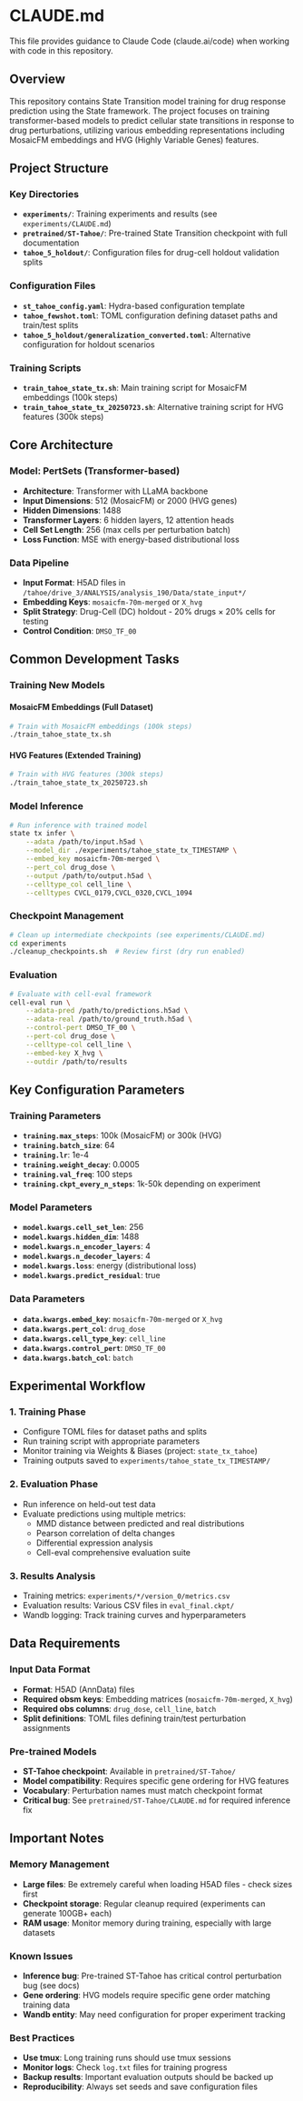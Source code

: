 # CLAUDE.md

This file provides guidance to Claude Code (claude.ai/code) when working with code in this repository.

## Overview

This repository contains State Transition model training for drug response prediction using the State framework. The project focuses on training transformer-based models to predict cellular state transitions in response to drug perturbations, utilizing various embedding representations including MosaicFM embeddings and HVG (Highly Variable Genes) features.

## Project Structure

### Key Directories
- **`experiments/`**: Training experiments and results (see `experiments/CLAUDE.md`)
- **`pretrained/ST-Tahoe/`**: Pre-trained State Transition checkpoint with full documentation
- **`tahoe_5_holdout/`**: Configuration files for drug-cell holdout validation splits

### Configuration Files
- **`st_tahoe_config.yaml`**: Hydra-based configuration template
- **`tahoe_fewshot.toml`**: TOML configuration defining dataset paths and train/test splits
- **`tahoe_5_holdout/generalization_converted.toml`**: Alternative configuration for holdout scenarios

### Training Scripts
- **`train_tahoe_state_tx.sh`**: Main training script for MosaicFM embeddings (100k steps)
- **`train_tahoe_state_tx_20250723.sh`**: Alternative training script for HVG features (300k steps)

## Core Architecture

### Model: PertSets (Transformer-based)
- **Architecture**: Transformer with LLaMA backbone
- **Input Dimensions**: 512 (MosaicFM) or 2000 (HVG genes)
- **Hidden Dimensions**: 1488
- **Transformer Layers**: 6 hidden layers, 12 attention heads
- **Cell Set Length**: 256 (max cells per perturbation batch)
- **Loss Function**: MSE with energy-based distributional loss

### Data Pipeline
- **Input Format**: H5AD files in `/tahoe/drive_3/ANALYSIS/analysis_190/Data/state_input*/`
- **Embedding Keys**: `mosaicfm-70m-merged` or `X_hvg`
- **Split Strategy**: Drug-Cell (DC) holdout - 20% drugs × 20% cells for testing
- **Control Condition**: `DMSO_TF_00`

## Common Development Tasks

### Training New Models

#### MosaicFM Embeddings (Full Dataset)
```bash
# Train with MosaicFM embeddings (100k steps)
./train_tahoe_state_tx.sh
```

#### HVG Features (Extended Training)
```bash  
# Train with HVG features (300k steps)
./train_tahoe_state_tx_20250723.sh
```

### Model Inference
```bash
# Run inference with trained model
state tx infer \
    --adata /path/to/input.h5ad \
    --model_dir ./experiments/tahoe_state_tx_TIMESTAMP \
    --embed_key mosaicfm-70m-merged \
    --pert_col drug_dose \
    --output /path/to/output.h5ad \
    --celltype_col cell_line \
    --celltypes CVCL_0179,CVCL_0320,CVCL_1094
```

### Checkpoint Management
```bash
# Clean up intermediate checkpoints (see experiments/CLAUDE.md)
cd experiments
./cleanup_checkpoints.sh  # Review first (dry run enabled)
```

### Evaluation
```bash
# Evaluate with cell-eval framework
cell-eval run \
    --adata-pred /path/to/predictions.h5ad \
    --adata-real /path/to/ground_truth.h5ad \
    --control-pert DMSO_TF_00 \
    --pert-col drug_dose \
    --celltype-col cell_line \
    --embed-key X_hvg \
    --outdir /path/to/results
```

## Key Configuration Parameters

### Training Parameters
- **`training.max_steps`**: 100k (MosaicFM) or 300k (HVG)
- **`training.batch_size`**: 64
- **`training.lr`**: 1e-4
- **`training.weight_decay`**: 0.0005
- **`training.val_freq`**: 100 steps
- **`training.ckpt_every_n_steps`**: 1k-50k depending on experiment

### Model Parameters  
- **`model.kwargs.cell_set_len`**: 256
- **`model.kwargs.hidden_dim`**: 1488
- **`model.kwargs.n_encoder_layers`**: 4
- **`model.kwargs.n_decoder_layers`**: 4
- **`model.kwargs.loss`**: energy (distributional loss)
- **`model.kwargs.predict_residual`**: true

### Data Parameters
- **`data.kwargs.embed_key`**: `mosaicfm-70m-merged` or `X_hvg`
- **`data.kwargs.pert_col`**: `drug_dose`
- **`data.kwargs.cell_type_key`**: `cell_line`
- **`data.kwargs.control_pert`**: `DMSO_TF_00`
- **`data.kwargs.batch_col`**: `batch`

## Experimental Workflow

### 1. Training Phase
- Configure TOML files for dataset paths and splits
- Run training script with appropriate parameters
- Monitor training via Weights & Biases (project: `state_tx_tahoe`)
- Training outputs saved to `experiments/tahoe_state_tx_TIMESTAMP/`

### 2. Evaluation Phase
- Run inference on held-out test data
- Evaluate predictions using multiple metrics:
  - MMD distance between predicted and real distributions
  - Pearson correlation of delta changes
  - Differential expression analysis
  - Cell-eval comprehensive evaluation suite

### 3. Results Analysis
- Training metrics: `experiments/*/version_0/metrics.csv`
- Evaluation results: Various CSV files in `eval_final.ckpt/`
- Wandb logging: Track training curves and hyperparameters

## Data Requirements

### Input Data Format
- **Format**: H5AD (AnnData) files
- **Required obsm keys**: Embedding matrices (`mosaicfm-70m-merged`, `X_hvg`)
- **Required obs columns**: `drug_dose`, `cell_line`, `batch`
- **Split definitions**: TOML files defining train/test perturbation assignments

### Pre-trained Models
- **ST-Tahoe checkpoint**: Available in `pretrained/ST-Tahoe/`
- **Model compatibility**: Requires specific gene ordering for HVG features
- **Vocabulary**: Perturbation names must match checkpoint format
- **Critical bug**: See `pretrained/ST-Tahoe/CLAUDE.md` for required inference fix

## Important Notes

### Memory Management
- **Large files**: Be extremely careful when loading H5AD files - check sizes first
- **Checkpoint storage**: Regular cleanup required (experiments can generate 100GB+ each)
- **RAM usage**: Monitor memory during training, especially with large datasets

### Known Issues
- **Inference bug**: Pre-trained ST-Tahoe has critical control perturbation bug (see docs)
- **Gene ordering**: HVG models require specific gene order matching training data
- **Wandb entity**: May need configuration for proper experiment tracking

### Best Practices
- **Use tmux**: Long training runs should use tmux sessions
- **Monitor logs**: Check `log.txt` files for training progress
- **Backup results**: Important evaluation outputs should be backed up
- **Reproducibility**: Always set seeds and save configuration files